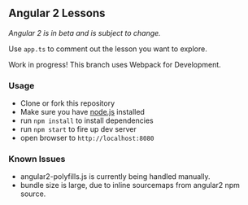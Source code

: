 ## Angular 2 Lessons

*Angular 2 is in beta and is subject to change.*

Use `app.ts` to comment out the lesson you want to explore.

Work in progress! This branch uses Webpack for Development.

### Usage
- Clone or fork this repository
- Make sure you have [node.js](https://nodejs.org/) installed
- run `npm install` to install dependencies
- run `npm start` to fire up dev server
- open browser to `http://localhost:8080`

### Known Issues
- angular2-polyfills.js is currently being handled manually. 
- bundle size is large, due to inline sourcemaps from angular2 npm source.